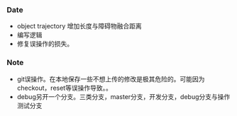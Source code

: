 ### Date
- object trajectory 增加长度与障碍物融合距离
- 编写逻辑
- 修复误操作的损失。
### Note
- git误操作。在本地保存一些不想上传的修改是极其危险的。可能因为checkout，reset等误操作导致。。
- debug另开一个分支。三类分支，master分支，开发分支，debug分支与操作测试分支
